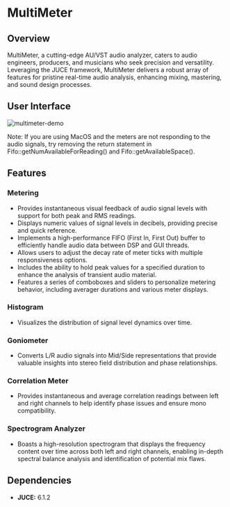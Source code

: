 # MultiMeter

## Overview

MultiMeter, a cutting-edge AU/VST audio analyzer, caters to audio engineers, producers, and musicians who seek precision and versatility. Leveraging the JUCE framework, MultiMeter delivers a robust array of features for pristine real-time audio analysis, enhancing mixing, mastering, and sound design processes.


## User Interface

![multimeter-demo](https://github.com/RealAlexZ/MultiMeter/assets/97690118/ce64ecb6-801e-4e9d-8815-1f97655c272d)

Note: If you are using MacOS and the meters are not responding to the audio signals, try removing the return statement in Fifo::getNumAvailableForReading() and Fifo::getAvailableSpace(). 

## Features

### Metering
- Provides instantaneous visual feedback of audio signal levels with support for both peak and RMS readings.
- Displays numeric values of signal levels in decibels, providing precise and quick reference.
- Implements a high-performance FIFO (First In, First Out) buffer to efficiently handle audio data between DSP and GUI threads.
- Allows users to adjust the decay rate of meter ticks with multiple responsiveness options.
- Includes the ability to hold peak values for a specified duration to enhance the analysis of transient audio material.
- Features a series of comboboxes and sliders to personalize metering behavior, including averager durations and various meter displays.

### Histogram
- Visualizes the distribution of signal level dynamics over time.

### Goniometer
- Converts L/R audio signals into Mid/Side representations that provide valuable insights into stereo field distribution and phase relationships.

### Correlation Meter
- Provides instantaneous and average correlation readings between left and right channels to help identify phase issues and ensure mono compatibility.

### Spectrogram Analyzer
- Boasts a high-resolution spectrogram that displays the frequency content over time across both left and right channels, enabling in-depth spectral balance analysis and identification of potential mix flaws.

## Dependencies
- **JUCE:** 6.1.2
